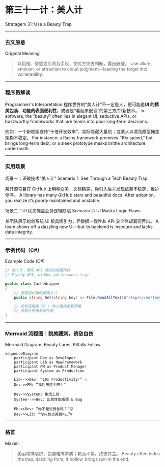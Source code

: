 # 第三十一计：美人计

Stratagem 31: Use a Beauty Trap

---

### 古文原意

Original Meaning

> 以色相、情感或引诱为手段，使对方失去判断，露出破绽。
> Use allure, emotion, or attraction to cloud judgment—leading the target into vulnerability.

---

### 程序员解读

Programmer's Interpretation
程序世界的“美人计”不一定是人，更可能是**UI 的精美包装**、**功能的表面便利性**，或者是“看起来很香”的第三方库/新技术。
In software, the “beauty” often lies in elegant UI, seductive APIs, or buzzworthy frameworks that lure teams into poor long-term decisions.

例如：一个新框架宣传“十倍开发效率”，实际隐藏大量坑；或某人以漂亮原型掩盖架构不稳定。
For instance: a flashy framework promises “10x speed,” but brings long-term debt; or a sleek prototype masks brittle architecture underneath.

---

### 实用场景

场景一：识破技术“美人计”
Scenario 1: See Through a Tech Beauty Trap

某开源项目在 GitHub 上明星众多，文档精美，你引入后才发现依赖不稳定、维护停滞。
A library has many GitHub stars and beautiful docs. After adoption, you realize it’s poorly maintained and unstable.

场景二：UI 优先掩盖业务逻辑缺陷
Scenario 2: UI Masks Logic Flaws

某团队展示的新系统 UI 极具吸引力，但数据一致性和 API 安全性却漏洞百出。
A team shows off a dazzling new UI—but its backend is insecure and lacks data integrity.

---

### 示例代码（C#）

Example Code (C#)

```csharp
// 美人计：漂亮 API 背后的隐藏代价
// Flashy API, hidden performance trap

public class CacheWrapper
{
    // 表面很优雅的调用方式
    public string Get(string key) => File.ReadAllText($"/tmp/cache/{key}");

    // 实际是阻塞 IO + 缺少缓存更新策略
    // 长期会拖慢系统性能
}
```

---

### Mermaid 流程图：貌美藏刺，诱敌自伤

Mermaid Diagram: Beauty Lures, Pitfalls Follow

```mermaid
sequenceDiagram
    participant Dev as Developer
    participant Lib as NewFramework
    participant PM as Product Manager
    participant System as Production

    Lib-->>Dev: “10x Productivity!” ✨  
    Dev->>PM: “我们用这个吧！”

    Dev->>System: 集成上线  
    System-->>Dev: 出现性能瓶颈 & Bug

    PM->>Dev: “你不是说很香吗？”😓  
    Dev->>Lib: “你只负责美貌吗…”💔
```

---

### 格言

Maxim

> 美丽常掩陷阱，包装难掩本质；艳而不实，终伤其主。
> Beauty often hides the trap; dazzling form, if hollow, brings ruin in the end.
